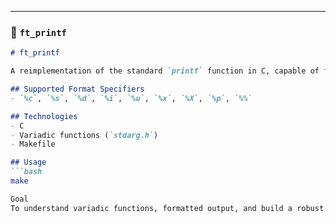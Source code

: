 
---

### 📁 `ft_printf`

```markdown
# ft_printf

A reimplementation of the standard `printf` function in C, capable of formatting and printing various data types to standard output.

## Supported Format Specifiers
- `%c`, `%s`, `%d`, `%i`, `%u`, `%x`, `%X`, `%p`, `%%`

## Technologies
- C
- Variadic functions (`stdarg.h`)
- Makefile

## Usage
```bash
make

Goal
To understand variadic functions, formatted output, and build a robust function replicating real-world standard behavior.

